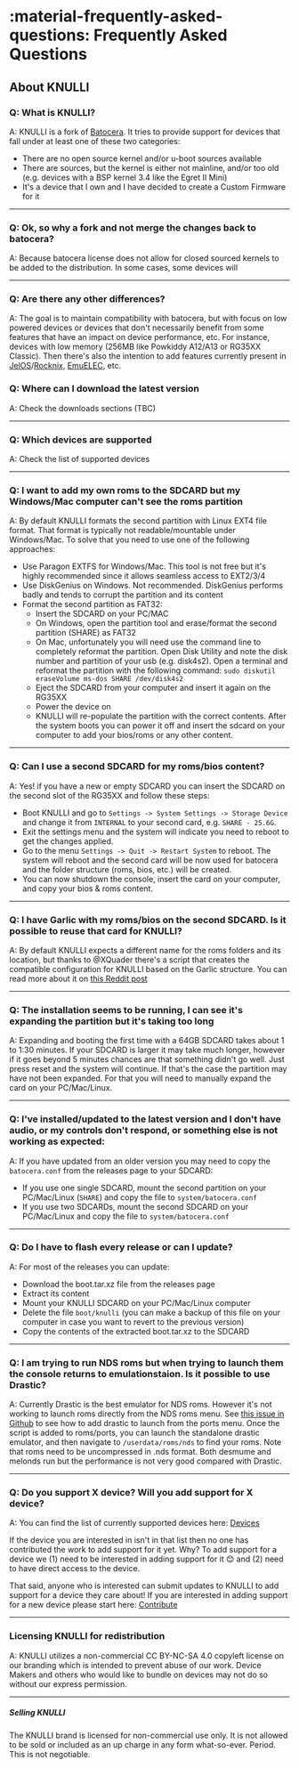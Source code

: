 # :material-frequently-asked-questions: Frequently Asked Questions

## About KNULLI

### Q: What is KNULLI?
A: KNULLI is a fork of [Batocera](https://batocera.org). It tries to provide support for devices that fall under at least one of these two categories:

* There are no open source kernel and/or u-boot sources available
* There are sources, but the kernel is either not mainline, and/or too old (e.g. devices with a BSP kernel 3.4 like the Egret II Mini)
* It's a device that I own and I have decided to create a Custom Firmware for it

---

### Q: Ok, so why a fork and not merge the changes back to batocera?

A: Because batocera license does not allow for closed sourced kernels to be added to the distribution. In some cases, some devices will

---

### Q: Are there any other differences?

A: The goal is to maintain compatibility with batocera, but with focus on low powered devices or devices that don't necessarily benefit from some features that have an impact on device performance, etc. For instance, devices with low memory (256MB like Powkiddy A12/A13 or RG35XX Classic). Then there's also the intention to add features currently present in [JelOS](https://jelos.org)/[Rocknix](https://github.com/rocknix), [EmuELEC](https://github.com/EmuELEC), etc. 

### Q: Where can I download the latest version

A: Check the downloads sections (TBC)

---

### Q: Which devices are supported

A: Check the list of supported devices

---

### Q: I want to add my own roms to the SDCARD but my Windows/Mac computer can't see the roms partition

A: By default KNULLI formats the second partition with Linux EXT4 file format. That format is typically
not readable/mountable under Windows/Mac. To solve that you need to use one of the following approaches:

* Use Paragon EXTFS for Windows/Mac. This tool is not free but it's highly recommended since it allows seamless 
 access to EXT2/3/4
* Use DiskGenius on Windows. Not recommended. DiskGenius performs badly and tends to corrupt the partition and its content
* Format the second partition as FAT32:
    * Insert the SDCARD on your PC/MAC
    * On Windows, open the partition tool and erase/format the second partition (SHARE) as FAT32
    * On Mac, unfortunately you will need use the command line to completely reformat the partition. Open Disk Utility and note the 
   disk number and partition of your usb (e.g. disk4s2). Open a terminal and reformat the partition with the following command:
   ```sudo diskutil eraseVolume ms-dos SHARE /dev/disk4s2```
    * Eject the SDCARD from your computer and insert it again on the RG35XX
    * Power the device on
    * KNULLI will re-populate the partition with the correct contents. After the system boots you can power it off and insert the sdcard
   on your computer to add your bios/roms or any other content.

---

### Q: Can I use a second SDCARD for my roms/bios content?

A: Yes! if you have a new or empty SDCARD you can insert the SDCARD on the second slot of the RG35XX and follow these steps:

* Boot KNULLI and go to ``Settings -> System Settings -> Storage Device`` and change it from ``INTERNAL`` to your second card, e.g. ``SHARE - 25.6G``. 
* Exit the settings menu and the system will indicate you need to reboot to get the changes applied. 
* Go to the menu ``Settings -> Quit -> Restart System`` to reboot. The system will reboot and the second card will be now used for batocera and the folder structure (roms, bios, etc.) will be created. 
* You can now shutdown the console, insert the card on your computer, and copy your bios & roms content.

---

### Q: I have Garlic with my roms/bios on the second SDCARD. Is it possible to reuse that card for KNULLI?

A: By default KNULLI expects a different name for the roms folders and its location, but thanks to @XQuader there's a script that creates the compatible configuration for KNULLI based on the Garlic structure. You can read more about it on [this Reddit post](https://www.reddit.com/r/RG35XX/comments/12zxs8t/how_to_get_garlicos_roms_folders_working_in/)

---

### Q: The installation seems to be running, I can see it's expanding the partition but it's taking too long

A: Expanding and booting the first time with a 64GB SDCARD takes about 1 to 1:30 minutes. If your SDCARD is larger it may take much longer, however if it goes beyond 5 minutes chances are that something didn't go well. Just press reset and the system will continue. If that's the case the partition may have not been expanded. For that you will need to manually expand the card on your PC/Mac/Linux.

---

### Q: I've installed/updated to the latest version and I don't have audio, or my controls don't respond, or something else is not working as expected:

A: If you have updated from an older version you may need to copy the ``batocera.conf`` from the releases page to your SDCARD:
  * If you use one single SDCARD, mount the second partition on your PC/Mac/Linux (``SHARE``) and copy the file to ``system/batocera.conf``
  * If you use two SDCARDs, mount the second SDCARD on your PC/Mac/Linux and copy the file to ``system/batocera.conf``

---

### Q: Do I have to flash every release or can I update?

A: For most of the releases you can update:
  * Download the boot.tar.xz file from the releases page
  * Extract its content
  * Mount your KNULLI SDCARD on your PC/Mac/Linux computer
  * Delete the file ``boot/knulli`` (you can make a backup of this file on your computer in case you want to revert to the previous version)
  * Copy the contents of the extracted boot.tar.xz to the SDCARD

---

### Q: I am trying to run NDS roms but when trying to launch them the console returns to emulationstaion. Is it possible to use Drastic?
A: Currently Drastic is the best emulator for NDS roms. However it's not working to launch roms directly from the NDS roms menu. See [this issue in Github](https://github.com/rg35xx-cfw/rg35xx-cfw.github.io/issues/25#issuecomment-1526845570) to see how to add drastic to launch from the ports menu. Once the script is added to roms/ports, you can launch the standalone drastic emulator, and then navigate to ``/userdata/roms/nds`` to find your roms. Note that roms need to be uncompressed in .nds format.
Both desmume and melonds run but the performance is not very good compared with Drastic.

---

### Q: Do you support X device?  Will you add support for X device?
A: You can find the list of currently supported devices here: [Devices](../devices)

If the device you are interested in isn't in that list then no one has contributed the work to add support for it yet.  Why? To add support for a device we (1) need to be interested in adding support for it 😊 and (2) need to have direct access to the device.

That said, anyone who is interested can submit updates to KNULLI to add support for a device they care about! If you are interested in adding support for a new device please start here: [Contribute](../contribute)

---

### Licensing KNULLI for redistribution
A: KNULLI utilizes a non-commercial CC BY-NC-SA 4.0 copyleft license on our branding which is intended to prevent abuse of our work.  Device Makers and others who would like to bundle on devices may not do so without our express permission.

---

##### Selling KNULLI
The KNULLI brand is licensed for non-commercial use only.  It is not allowed to be sold or included as an up charge in any form what-so-ever.  Period.  This is not negotiable.
